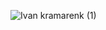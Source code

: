 ![Ivan kramarenk (1)](https://user-images.githubusercontent.com/81351460/185997269-cdc2cfbe-864e-47c4-a9f9-05da5a98b7d3.png)
